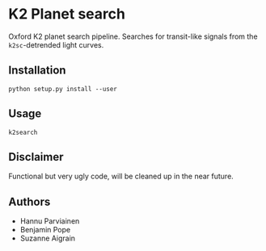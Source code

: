 # K2 Planet search

Oxford K2 planet search pipeline. Searches for transit-like signals from the `k2sc`-detrended light curves.

## Installation

    python setup.py install --user

## Usage

    k2search 

## Disclaimer

Functional but very ugly code, will be cleaned up in the near future.

## Authors

- Hannu Parviainen
- Benjamin Pope
- Suzanne Aigrain
